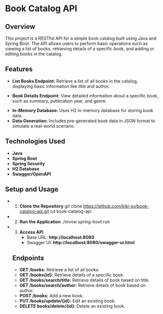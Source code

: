 # Book Catalog API

## Overview
This project is a RESTful API for a simple book catalog built using Java and Spring Boot. The API allows users to perform basic operations such as viewing a list of books, retrieving details of a specific book, and adding or editing books in the catalog.

## Features
- **List Books Endpoint:** Retrieve a list of all books in the catalog, displaying basic information like title and author.
* **Book Details Endpoint:** View detailed information about a specific book, such as summary, publication year, and genre.
+ **In-Memory Database:** Uses H2 in-memory database for storing book data.
+ **Data Generation:** Includes pre-generated book data in JSON format to simulate a real-world scenario.

## Technologies Used
- **Java**
- **Spring Boot**
- **Spring Security**
- **H2 Database**
- **Swagger/OpenAPI**

## Setup and Usage
- 1. **Clone the Repository**
      git clone https://github.com/kiki-sv/book-catalog-api.git
      cd book-catalog-api
- 2. **Run the Application**
      ./mvnw spring-boot:run
- 3. **Access API**
     - Base URL: **http://localhost:8080**
     - Swagger UI: **http://localhost:8080/swagger-ui.html**

  ## Endpoints
  - **GET /books:** Retrieve a list of all books.
  - **GET /books{id}:** Retrieve details of a specific book.
  - **GET /books/search/title:** Retrieve details of book based on title.
  - **GET /books/search/author:** Retrieve details of book based on author.
  - **POST /books:** Add a new book.
  - **PUT /books/update/{id}:** Edit an existing book.
  - **DELETE books/delete/{id}:** Delete an existing book.
